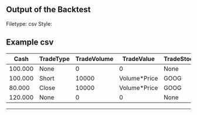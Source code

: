 ## Output of the Backtest

Filetype: csv
Style:
	


## Example csv

| Cash      | TradeType |  TradeVolume | TradeValue | TradeStock| TradeID |  PositionList |
| ----------- | ----------- |----------- |----------- |----------- |----------- | ----------- |
| 100.000     |   None    | 0 | 0| None | None| None
| 100.000	   | Short       | 10000| Volume*Price | GOOG | Hash_1 | None
| 80.000	   | Close       | 10000 | Volume*Price | GOOG | Position.ID| Hash_1_
| 120.000     |   None    | 0 | 0| None | None|


***

